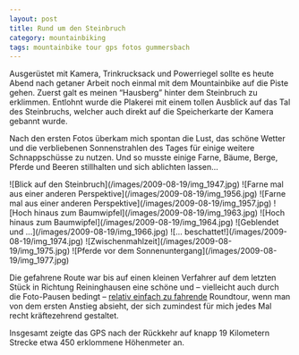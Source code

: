 ```yaml
---
layout: post
title: Rund um den Steinbruch
category: mountainbiking
tags: mountainbike tour gps fotos gummersbach
---
```


Ausgerüstet mit Kamera, Trinkrucksack und Powerriegel sollte es heute Abend nach getaner Arbeit noch einmal mit dem Mountainbike auf die Piste gehen. Zuerst galt es meinen “Hausberg” hinter dem Steinbruch zu erklimmen. Entlohnt wurde die Plakerei mit einem tollen Ausblick auf das Tal des Steinbruchs, welcher auch direkt auf die Speicherkarte der Kamera gebannt wurde.

Nach den ersten Fotos überkam mich spontan die Lust, das schöne Wetter und die verbliebenen Sonnenstrahlen des Tages für einige weitere Schnappschüsse zu nutzen. Und so musste einige Farne, Bäume, Berge, Pferde und Beeren stillhalten und sich ablichten lassen…

<div class="gallery" markdown="1">
![Blick auf den Steinbruch](/images/2009-08-19/img_1947.jpg)
![Farne mal aus einer anderen Perspektive](/images/2009-08-19/img_1956.jpg)
![Farne mal aus einer anderen Perspektive](/images/2009-08-19/img_1957.jpg)
![Hoch hinaus zum Baumwipfel](/images/2009-08-19/img_1963.jpg)
![Hoch hinaus zum Baumwipfel](/images/2009-08-19/img_1964.jpg)
![Geblendet und ...](/images/2009-08-19/img_1966.jpg)
![... beschattet!](/images/2009-08-19/img_1974.jpg)
![Zwischenmahlzeit](/images/2009-08-19/img_1975.jpg)
![Pferde vor dem Sonnenuntergang](/images/2009-08-19/img_1977.jpg)
</div>

Die gefahrene Route war bis auf einen kleinen Verfahrer auf dem letzten Stück in Richtung Reininghausen eine schöne und – vielleicht auch durch die Foto-Pausen bedingt – [relativ einfach zu fahrende](http://gpsies.com/map.do?fileId=qbrflfiyrfpbenzi) Roundtour, wenn man von dem ersten Anstieg absieht, der sich zumindest für mich jedes Mal recht kräftezehrend gestaltet.

Insgesamt zeigte das GPS nach der Rückkehr auf knapp 19 Kilometern Strecke etwa 450 erklommene Höhenmeter an.
